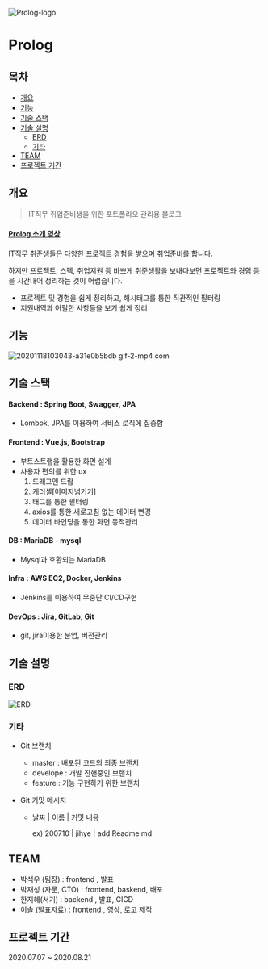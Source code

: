 ![Prolog-logo](https://user-images.githubusercontent.com/60127173/99497915-f0c40980-29b9-11eb-8b2d-85fd5720f22c.png)
# Prolog

## 목차

- [개요](#개요)
- [기능](#기능)
- [기술 스택](#기술-스택)
- [기술 설명](#기술-설명)
  - [ERD](#erd)
  - [기타](#기타)
- [TEAM](#TEAM)
- [프로젝트 기간](#프로젝트-기간)

## 개요

> IT직무 취업준비생을 위한 포트폴리오 관리용 블로그

#### **[Prolog 소개 영상](https://www.youtube.com/watch?v=oC1O6hon53w&feature=youtu.be)**

IT직무 취준생들은 다양한 프로젝트 경험을 쌓으며 취업준비를 합니다.

하지만 프로젝트, 스펙, 취업지원 등 바쁘게 취준생활을 보내다보면 프로젝트와 경험 등을 시간내어 정리하는 것이 어렵습니다.

- 프로젝트 및 경험을 쉽게 정리하고, 해시태그를 통한 직관적인 필터링
- 지원내역과 어필한 사항들을 보기 쉽게 정리

## 기능

![20201118103043-a31e0b5bdb gif-2-mp4 com](https://user-images.githubusercontent.com/60127173/99498939-814f1980-29bb-11eb-9046-d4ef91f5c761.gif)




## 기술 스택

#### Backend : Spring Boot, Swagger, JPA

- Lombok, JPA를 이용하여 서비스 로직에 집중함

#### Frontend : Vue.js, Bootstrap

- 부트스트랩을 활용한 화면 설계
- 사용자 편의를 위한 ux
  1. 드래그앤 드랍
  2. 케러셀[이미지넘기기]
  3. 태그를 통한 필터링
  4. axios를 통한 새로고침 없는 데이터 변경
  5. 데이터 바인딩을 통한 화면 동적관리

#### DB : MariaDB - mysql

- Mysql과 호환되는 MariaDB

#### Infra : AWS EC2, Docker, Jenkins

- Jenkins를 이용하여 무중단 CI/CD구현

#### DevOps : Jira, GitLab, Git

- git, jira이용한 분업, 버전관리

## 기술 설명

### ERD

![ERD](https://user-images.githubusercontent.com/60127173/99497925-f3befa00-29b9-11eb-84c5-852940f1a7e9.png)

### 기타

- Git 브랜치
  - master : 배포된 코드의 최종 브랜치
  - develope : 개발 진핸중인 브랜치
  - feature : 기능 구현하기 위한 브랜치

- Git 커밋 메시지

  - 날짜 | 이름 | 커밋 내용

    ex) 200710 | jihye | add Readme.md

## TEAM

- 박석우 (팀장) : frontend , 발표
- 박재성 (자문, CTO) : frontend, baskend, 배포
- 한지혜(서기) : backend , 발표, CICD
- 이솔 (발표자료) : frontend , 영상, 로고 제작

## 프로젝트 기간

2020.07.07 ~ 2020.08.21


